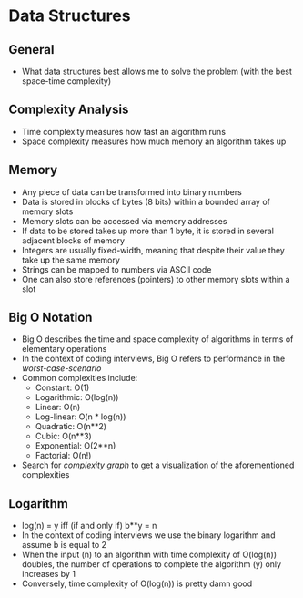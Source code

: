 # Data Structures

## General

* What data structures best allows me to solve the problem (with the best space-time complexity)

## Complexity Analysis

* Time complexity measures how fast an algorithm runs
* Space complexity measures how much memory an algorithm takes up

## Memory

* Any piece of data can be transformed into binary numbers
* Data is stored in blocks of bytes (8 bits) within a bounded array of memory slots
* Memory slots can be accessed via memory addresses
* If data to be stored takes up more than 1 byte, it is stored in several adjacent blocks of memory 
* Integers are usually fixed-width, meaning that despite their value they take up the same memory
* Strings can be mapped to numbers via ASCII code
* One can also store references (pointers) to other memory slots within a slot

## Big O Notation

* Big O describes the time and space complexity of algorithms in terms of elementary operations
* In the context of coding interviews, Big O refers to performance in the _worst-case-scenario_
* Common complexities include:
    - Constant: O(1)
    - Logarithmic: O(log(n))
    - Linear: O(n)
    - Log-linear: O(n * log(n))
    - Quadratic: O(n**2)
    - Cubic: O(n**3)
    - Exponential: O(2**n)
    - Factorial: O(n!)
* Search for _complexity graph_ to get a visualization of the aforementioned complexities


## Logarithm

* log(n) = y iff (if and only if) b**y = n
* In the context of coding interviews we use the binary logarithm and assume b is equal to 2
* When the input (n) to an algorithm with time complexity of O(log(n)) doubles, the number of operations to complete the algorithm (y) only increases by 1
* Conversely, time complexity of O(log(n)) is pretty damn good